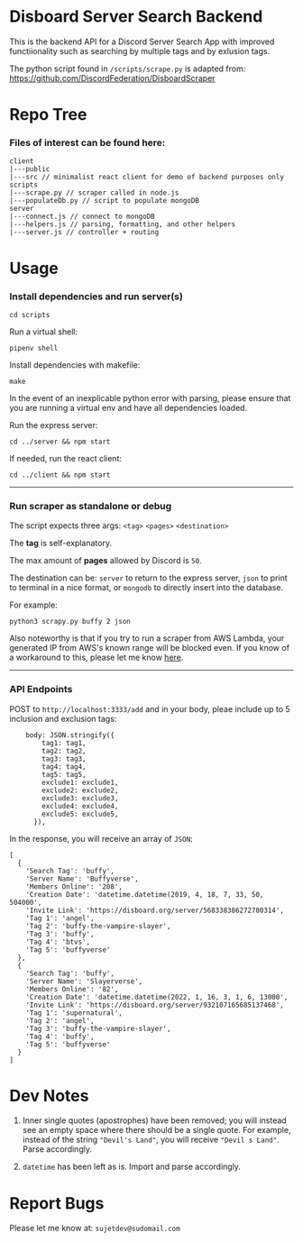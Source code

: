# Disboard Server Search Backend

This is the backend API for a Discord Server Search App with improved functiionality such as searching by multiple tags and by exlusion tags.

The python script found in `/scripts/scrape.py` is adapted from: https://github.com/DiscordFederation/DisboardScraper


# Repo Tree

### Files of interest can be found here:

```lang-js
client 
|---public 
|---src // minimalist react client for demo of backend purposes only
scripts
|---scrape.py // scraper called in node.js
|---populateDb.py // script to populate mongoDB
server
|---connect.js // connect to mongoDB
|---helpers.js // parsing, formatting, and other helpers
|---server.js // controller + routing 

```


# Usage

### Install dependencies and run server(s)

`cd scripts`

Run a virtual shell:

`pipenv shell`

Install dependencies with makefile:

`make`

In the event of an inexplicable python error with parsing, please ensure that you are running a virtual env and have all dependencies loaded.

Run the express server:

`cd ../server && npm start`

If needed, run the react client:

`cd ../client && npm start`

---

### Run scraper as standalone or debug


The script expects three args: `<tag>` `<pages>` `<destination>`

The **tag** is self-explanatory. 

The max amount of **pages** allowed by Discord is `50`.

The destination can be: `server` to return to the express server, `json` to print to terminal in a nice format, or `mongodb` to directly insert into the database.

For example:


```
python3 scrapy.py buffy 2 json

```

Also noteworthy is that if you try to run a scraper from AWS Lambda, your generated IP from AWS's known range will be blocked even. If you know of a workaround to this, please let me know [here](https://stackoverflow.com/questions/72722566/aws-lambda-python-webscraping-unable-to-bypass-cloudfare-anti-bots-from-aws).

---

### API Endpoints 

POST to `http://localhost:3333/add` and in your body, pleae include up to 5 inclusion and exclusion tags:

```lang-js
	body: JSON.stringify({
        tag1: tag1,
        tag2: tag2,
        tag3: tag3,
        tag4: tag4,
        tag5: tag5,
        exclude1: exclude1,
        exclude2: exclude2,
        exclude3: exclude3,
        exclude4: exclude4,
        exclude5: exclude5,
      }),
```

In the response, you will receive an array of `JSON`:

```lang-js
[
  {
    'Search Tag': 'buffy',
    'Server Name': 'Buffyverse',
    'Members Online': '208',
    'Creation Date': 'datetime.datetime(2019, 4, 18, 7, 33, 50, 504000',
    'Invite Link': 'https://disboard.org/server/568338386272780314',
    'Tag 1': 'angel',
    'Tag 2': 'buffy-the-vampire-slayer',
    'Tag 3': 'buffy',
    'Tag 4': 'btvs',
    'Tag 5': 'buffyverse'
  },
  {
    'Search Tag': 'buffy',
    'Server Name': 'Slayerverse',
    'Members Online': '82',
    'Creation Date': 'datetime.datetime(2022, 1, 16, 3, 1, 6, 13000',
    'Invite Link': 'https://disboard.org/server/932107165685137468',
    'Tag 1': 'supernatural',
    'Tag 2': 'angel',
    'Tag 3': 'buffy-the-vampire-slayer',
    'Tag 4': 'buffy',
    'Tag 5': 'buffyverse'
  }
]
```

# Dev Notes

1. Inner single quotes (apostrophes)  have been removed; you will instead see an empty space where there should be a single quote. For example, instead of the string `"Devil's Land"`, you will receive  `"Devil s Land"`. Parse accordingly.

2. `datetime` has been left as is. Import and parse accordingly.


# Report Bugs

Please let me know at: `sujetdev@sudomail.com`
